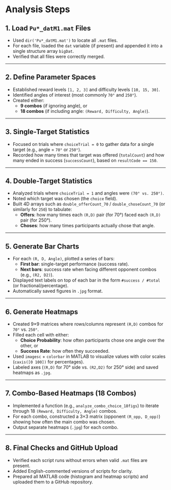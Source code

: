 # Analysis Steps

## 1. Load `Pu*_datM1.mat` Files
- Used `dir('Pu*_datM1.mat')` to locate all `.mat` files.
- For each file, loaded the `dat` variable (if present) and appended it into a single structure array `bigDat`.
- Verified that all files were correctly merged.

---

## 2. Define Parameter Spaces
- Established reward levels `[1, 2, 3]` and difficulty levels `[10, 15, 30]`.
- Identified angles of interest (most commonly `70°` and `250°`).
- Created either:
  - **9 combos** (if ignoring angle), or
  - **18 combos** (if including angle: `(Reward, Difficulty, Angle)`).

---

## 3. Single-Target Statistics
- Focused on trials where `choiceTrial = 0` to gather data for a single target (e.g., angle = `70°` or `250°`).
- Recorded how many times that target was offered (`totalCount`) and how many ended in success (`successCount`), based on `resultCode == 150`.

---

## 4. Double-Target Statistics
- Analyzed trials where `choiceTrial = 1` and angles were `(70° vs. 250°)`.
- Noted which target was chosen (the `choice` field).
- Built 4D arrays such as `double_offerCount_70` / `double_choseCount_70` (or similarly for `250`) to tabulate:
  - **Offers**: how many times each `(R,D)` pair (for 70°) faced each `(R,D)` pair (for 250°).
  - **Choses**: how many times participants actually chose that angle.

---

## 5. Generate Bar Charts
- For each `(R, D, Angle)`, plotted a series of bars:
  - **First bar**: single-target performance (success rate).
  - **Next bars**: success rate when facing different opponent combos (e.g., `(R2, D2)`).
- Displayed text labels on top of each bar in the form `#success / #total` (or fractional/percentage).
- Automatically saved figures in `.jpg` format.

---

## 6. Generate Heatmaps
- Created 9×9 matrices where rows/columns represent `(R,D)` combos for `70°` vs. `250°`.
- Filled each cell with either:
  - **Choice Probability**: how often participants chose one angle over the other, or
  - **Success Rate**: how often they succeeded.
- Used `imagesc` + `colorbar` in MATLAB to visualize values with color scales (`caxis([0 100])` for percentages).
- Labeled axes (`(R,D)` for 70° side vs. `(R2,D2)` for 250° side) and saved heatmaps as `.jpg`.

---

## 7. Combo-Based Heatmaps (18 Combos)
- Implemented a function (e.g., `analyze_combo_choice_18figs`) to iterate through 18 `(Reward, Difficulty, Angle)` combos.
- For each combo, constructed a 3×3 matrix (opponent `(R_opp, D_opp)`) showing how often the main combo was chosen.
- Output separate heatmaps (`.jpg`) for each combo.

---

## 8. Final Checks and GitHub Upload
- Verified each script runs without errors when valid `.mat` files are present.
- Added English-commented versions of scripts for clarity.
- Prepared all MATLAB code (histogram and heatmap scripts) and uploaded them to a GitHub repository.
